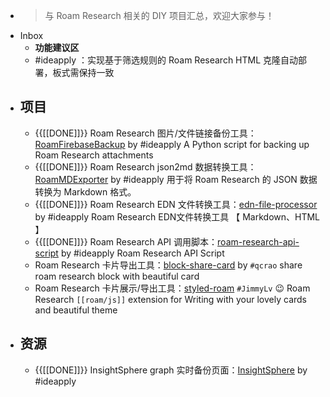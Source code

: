 - > 与 Roam Research 相关的 DIY 项目汇总，欢迎大家参与！
- Inbox
    - __功能建议区__
    - #ideapply ：实现基于筛选规则的 Roam Research HTML 克隆自动部署，板式需保持一致
- ## 项目
    - {{[[DONE]]}} Roam Research 图片/文件链接备份工具：[RoamFirebaseBackup](https://github.com/ideapply/RoamFirebaseBackup) by #ideapply
      A Python script for backing up Roam Research attachments
    - {{[[DONE]]}} Roam Research json2md 数据转换工具：[RoamMDExporter](https://github.com/ideapply/RoamMDExporter) by #ideapply
      用于将 Roam Research 的 JSON 数据转换为 Markdown 格式。
    - {{[[DONE]]}} Roam Research EDN 文件转换工具：[edn-file-processor](https://github.com/ideapply/edn-file-processor) by #ideapply
      Roam Research EDN文件转换工具 【 Markdown、HTML 】
    - {{[[DONE]]}} Roam Research API 调用脚本：[roam-research-api-script](https://github.com/ideapply/roam-research-api-script) by #ideapply
      Roam Research API Script
    - Roam Research 卡片导出工具：[block-share-card](https://github.com/qcrao/block-share-card) by `#qcrao`
      share roam research block with beautiful card
    - Roam Research 卡片展示/导出工具：[styled-roam](https://github.com/JimmyLv/styled-roam) `#JimmyLv`
      😉 Roam Research `[[roam/js]]` extension for Writing with your lovely cards and beautiful theme
- ## 资源
    - {{[[DONE]]}} InsightSphere graph 实时备份页面：[InsightSphere](https://github.com/ideapply/InsightSphere) by #ideapply
